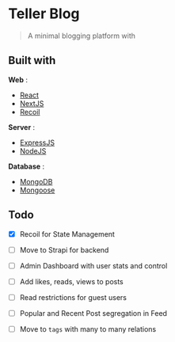 # Teller Blog

> A minimal blogging platform with 


## Built with

**Web** :

- [React](https://www.reactjs.org)
- [NextJS](https://nextjs.org/)
- [Recoil](https://recoiljs.org/)

**Server** :

- [ExpressJS](https://expressjs.com)
- [NodeJS](https://nodejs.org)

**Database** :

- [MongoDB](https://www.mongodb.com)
- [Mongoose](https://mongoosejs.com/)

## Todo

- [X]  Recoil for State Management
- [ ]  Move to Strapi for backend
- [ ]  Admin Dashboard with user stats and control
- [ ]  Add likes, reads, views to posts
- [ ]  Read restrictions for guest users
- [ ]  Popular and Recent Post segregation in Feed
- [ ]  Move to `tags` with many to many relations 




